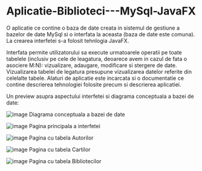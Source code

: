 # Aplicatie-Biblioteci---MySql-JavaFX
O aplicatie ce contine o baza de date creata in sistemul de gestiune a bazelor de date MySql si o interfata la aceasta (baza de date este comuna). La crearea interfetei s-a folosit tehnlogia JavaFX. 

Interfata permite utilizatorului sa execute urmatoarele operatii pe toate tabelele (inclusiv pe cele de leagatura, deoarece avem in cazul de fata o asociere M:N): vizualizare, adaugare, modificare si stergere de date. Vizualizarea tabelei de legatura presupune vizualizarea datelor referite din celelalte tabele. 
Alaturi de aplicatie este incarcata si o documentatie ce contine descrierea tehnologiei folosite precum si descrierea aplicatiei.

Un preview asupra aspectului interfetei si diagrama conceptuala a bazei de date:

![image](https://user-images.githubusercontent.com/104580330/224134600-bc55adb0-22dd-41fa-8fdb-65de754441ea.png)
Diagrama conceptuala a bazei de date

![image](https://user-images.githubusercontent.com/104580330/224134717-8d2c1b04-b23e-40c0-94e7-1160602c897e.png)
Pagina principala a interfetei

![image](https://user-images.githubusercontent.com/104580330/224134850-719de40d-ac92-4e04-a30c-9f1d9050ae19.png)
Pagina cu tabela Autorilor

![image](https://user-images.githubusercontent.com/104580330/224134954-84e56ec6-405a-4841-938d-3da6e77cd699.png)
Pagina cu tabela Cartilor

![image](https://user-images.githubusercontent.com/104580330/224135038-64d8c40d-a590-4ee3-9790-4b0ed50e0318.png)
Pagina cu tabela Bibliotecilor
